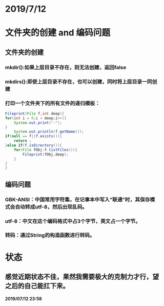 # 2019/7/12

# 文件夹的创建 and 编码问题

## 文件夹的创建

### mkdir():如果上层目录不存在，则无法创建，返回false

### mkdirs():即使上层目录不存在，也可以创建，同时将上层目录一同创建

### 打印一个文件夹下的所有文件的递归模板：

``` java
Fileprint(File f,int deep){
for(int i = 0;i < deep;i++){
	System.out.print("-");
}
	System.out.println(f.getName());
if(null == f||f.exists()){
	return ;
}else if(f.isDirectory()){
	for(File fObj:f.listFiles()){
		Fileprint(fObj,deep);
	}
}
}
```

## 编码问题

### GBK-ANSI：中国常用字符集，在记事本中写入“联通”时，其保存模式会自动转成utf-8，然后出现乱码。

### utf-8：中文在这个编码格式中占3个字节，英文占一个字节。

### 转码：通过String的构造函数进行转码。

# 状态

## 感觉近期状态不佳，果然我需要极大的克制力才行，望之后的自己能扛下来。

#### 2019/07/12 23:58